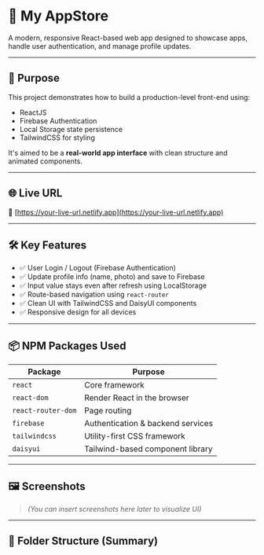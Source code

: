 # 🚀 My AppStore

A modern, responsive React-based web app designed to showcase apps, handle user authentication, and manage profile updates.

---

## 🎯 Purpose

This project demonstrates how to build a production-level front-end using:
- ReactJS
- Firebase Authentication
- Local Storage state persistence
- TailwindCSS for styling

It's aimed to be a **real-world app interface** with clean structure and animated components.

---

## 🌐 Live URL

🔗 [https://your-live-url.netlify.app](https://your-live-url.netlify.app)

---

## 🛠️ Key Features

- ✅ User Login / Logout (Firebase Authentication)
- ✅ Update profile info (name, photo) and save to Firebase
- ✅ Input value stays even after refresh using LocalStorage
- ✅ Route-based navigation using `react-router`
- ✅ Clean UI with TailwindCSS and DaisyUI components
- ✅ Responsive design for all devices

---

## 📦 NPM Packages Used

| Package             | Purpose                           |
|---------------------|-----------------------------------|
| `react`             | Core framework                    |
| `react-dom`         | Render React in the browser       |
| `react-router-dom`  | Page routing                      |
| `firebase`          | Authentication & backend services |
| `tailwindcss`       | Utility-first CSS framework       |
| `daisyui`           | Tailwind-based component library  |

---

## 🖼️ Screenshots

> *(You can insert screenshots here later to visualize UI)*

---

## 📁 Folder Structure (Summary)

